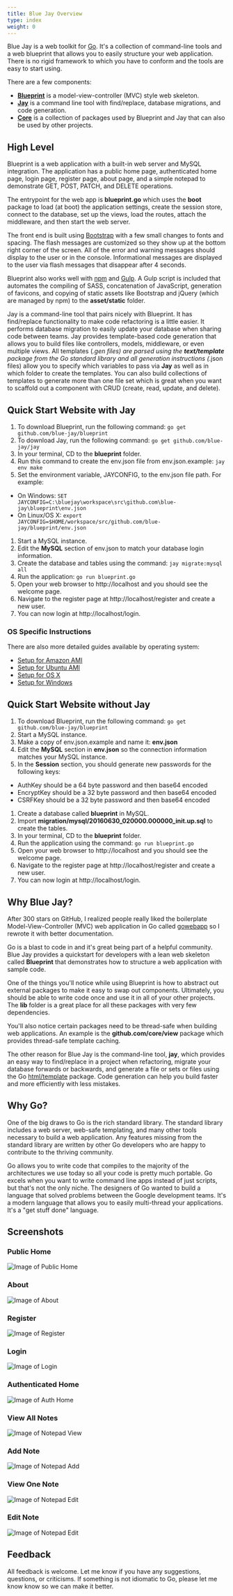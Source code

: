 ```yaml
---
title: Blue Jay Overview
type: index
weight: 0
---
```


Blue Jay is a web toolkit for [Go](https://golang.org/). It's a collection of command-line tools and a web blueprint that allows you to easily structure your web application. There is no rigid framework to which you have to conform and the tools are easy to start using.

There are a few components:

- [**Blueprint**](https://github.com/blue-jay/blueprint) is a model-view-controller (MVC) style web skeleton.
- [**Jay**](https://github.com/blue-jay/jay) is a command line tool with find/replace, database migrations, and code generation.
- [**Core**](https://github.com/blue-jay/core) is a collection of packages used
by Blueprint and Jay that can also be used by other projects.

## High Level

Blueprint is a web application with a built-in web server and MySQL integration.
The application has a public home page, authenticated home page, login page,
register page, about page, and a simple notepad to demonstrate GET, POST,
PATCH, and DELETE operations.

The entrypoint for the web app is **blueprint.go** which uses the **boot**
package to load (at boot) the application settings, create the session store,
connect to the database, set up the views, load the routes, attach the
middleware, and then start the web server.

The front end is built using [Bootstrap](http://getbootstrap.com/) with a few
small changes to fonts and
spacing. The flash messages are customized so they show up at the bottom right
corner of the screen. All of the error and warning messages should display to
the user or in the console. Informational messages are displayed to the user
via flash messages that disappear after 4 seconds.

Blueprint also works well with [npm](https://www.npmjs.com/) and
[Gulp](http://gulpjs.com/). A Gulp script is
included that automates the compiling of SASS, concatenation of JavaScript,
generation of favicons, and copying of static assets like Bootstrap and jQuery
(which are managed by npm) to the **asset/static** folder.

Jay is a command-line tool that pairs nicely with Blueprint. It has find/replace
functionality to make code refactoring is a little easier. It performs database
migration to easily update your database when sharing code
between teams. Jay provides template-based code generation that allows you to
build files like controllers, models, middleware, or even multiple views. 
All templates (*.gen files) are parsed using
the **text/template** package from the Go standard library and all generation
instructions (*.json files) allow you to specify which variables to pass via
**Jay** as well as in which folder to create the templates. You can also build
collections of templates to generate more than one file set which is great when
you want to scaffold out a component with CRUD (create, read, update, and delete).

## Quick Start Website with Jay

1. To download Blueprint, run the following command: `go get github.com/blue-jay/blueprint`
1. To download Jay, run the following command: `go get github.com/blue-jay/jay`
1. In your terminal, CD to the **blueprint** folder.
1. Run this command to create the env.json file from env.json.example: `jay env make`
1. Set the environment variable, JAYCONFIG, to the env.json file path. For example:
  * On Windows: `SET JAYCONFIG=C:\bluejay\workspace\src\github.com\blue-jay\blueprint\env.json`
  * On Linux/OS X: `export JAYCONFIG=$HOME/workspace/src/github.com/blue-jay/blueprint/env.json`
1. Start a MySQL instance.
1. Edit the **MySQL** section of env.json to match your database login information.
1. Create the database and tables using the command: `jay migrate:mysql all`
1. Run the application: `go run blueprint.go`
1. Open your web browser to http://localhost and you should see the welcome page.
1. Navigate to the register page at http://localhost/register and create a new user.
1. You can now login at http://localhost/login.

### OS Specific Instructions

There are also more detailed guides available by operating system:

- [Setup for Amazon AMI](https://github.com/blue-jay/blueprint/wiki/Blueprint-Setup-for-Amazon-AMI)
- [Setup for Ubuntu AMI](https://github.com/blue-jay/blueprint/wiki/Blueprint-Setup-for-Ubuntu-AMI)
- [Setup for OS X](https://github.com/blue-jay/blueprint/wiki/Blueprint-Setup-for-OS-X)
- [Setup for Windows](https://github.com/blue-jay/blueprint/wiki/Blueprint-Setup-for-Windows)

## Quick Start Website without Jay

1. To download Blueprint, run the following command: `go get github.com/blue-jay/blueprint`
1. Start a MySQL instance.
1. Make a copy of env.json.example and name it: **env.json**
1. Edit the **MySQL** section in **env.json** so the connection information matches your MySQL instance.
1. In the **Session** section, you should generate new passwords for the following keys:
  * AuthKey should be a 64 byte password and then base64 encoded
  * EncryptKey should be a 32 byte password and then base64 encoded
  * CSRFKey should be a 32 byte password and then base64 encoded
1. Create a database called **blueprint** in MySQL.
1. Import **migration/mysql/20160630_020000.000000_init.up.sql** to create the tables.
1. In your terminal, CD to the **blueprint** folder.
1. Run the application using the command: `go run blueprint.go`
1. Open your web browser to http://localhost and you should see the welcome page.
1. Navigate to the register page at http://localhost/register and create a new user.
1. You can now login at http://localhost/login.

## Why Blue Jay?

After 300 stars on GitHub, I realized people really liked the boilerplate 
Model-View-Controller (MVC) web application in Go called
[gowebapp](https://github.com/josephspurrier/gowebapp) so I rewrote it with
better documentation.

Go is a blast to code in and it's great being part of a helpful community.
Blue Jay provides a quickstart for developers with a lean web skeleton called
**Blueprint** that demonstrates how to structure a web application with sample
code.

One of the things you'll notice while using Blueprint is how to abstract out
external packages to make it easy to swap out components. Ultimately, you should
be able to write code once and use it in all of your other projects. The **lib**
folder is a great place for all these packages with very few dependencies.

You'll also notice certain packages need to be thread-safe when building web applications.
An example is the **github.com/core/view** package which provides thread-safe template caching.

The other reason for Blue Jay is the command-line tool, **jay**, which provides an easy way
to find/replace in a project when refactoring, migrate your database forwards or backwards, and
generate a file or sets or files using the Go [html/template](https://golang.org/pkg/html/template/)
package. Code generation can help you build faster and more efficiently with less mistakes.

## Why Go?

One of the big draws to Go is the rich standard library. The standard library includes a web server,
web-safe templating, and
many other tools necessary to build a web application. Any features missing from the standard library are
written by other Go developers who are happy to contribute to the thriving community.

Go allows you to write code that compiles to the majority of the architectures we use today so all your
code is pretty much portable. Go excels when you want to write command line apps instead of just scripts,
but that's not the only niche.
The designers of Go wanted to build a language that solved problems between the Google development teams.
It's a modern language that allows you to easily multi-thread your applications. It's a "get stuff done"
language.

## Screenshots

### Public Home

![Image of Public Home](/images/home_anon.png)

### About

![Image of About](/images/about.png)

### Register

![Image of Register](/images/register.png)

### Login

![Image of Login](/images/login.png)

### Authenticated Home

![Image of Auth Home](/images/home_auth.png)

### View All Notes

![Image of Notepad View](/images/notepad_index.png)

### Add Note

![Image of Notepad Add](/images/notepad_create.png)

### View One Note

![Image of Notepad Edit](/images/notepad_view.png)

### Edit Note

![Image of Notepad Edit](/images/notepad_edit.png)

## Feedback

All feedback is welcome. Let me know if you have any suggestions, questions, or criticisms. 
If something is not idiomatic to Go, please let me know know so we can make it better.